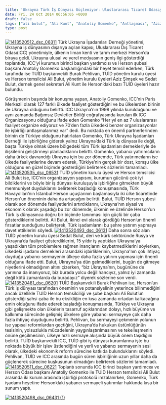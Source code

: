 ```yaml
---
title: 'Ukrayna Türk İş Dünyası Güçleniyor: Uluslararası Ticaret Odasıyla, Herson’da İşbirliği Antlaşması'
date: Fri, 24 Oct 2014 06:56:05 +0000
draft: false
tags: ["ali bulut", "Ali Kunt", "Anatoliy Gomenko", "Antlaşması", "Aziz Şimşek", "Güçleniyor", "Herson’da", "işbirliği", "Necati Özil", "Sedat Bulut", "TUİD (Türk Ukrayna İşadamları Derneği)", "türk iş dünyası", "Ukrayna", "Uluslararası Ticaret Odası"]
type: post
---
```


[![1413520512_dsc_06311](https://burakpehlivan.org/wp-content/uploads/2014/10/1413520512_dsc_06311.jpg)](https://burakpehlivan.org/wp-content/uploads/2014/10/1413520512_dsc_06311.jpg)
Türk Ukrayna İşadamları Derneği yönetimi, Ukrayna iş dünyasının dışarıya açılan kapısı, Uluslararası Dış Ticaret Odası(ICC) yönetimiyle, ülkenin liman kenti ve tarım merkezi Herson’da biraya geldi. Ukrayna ulusal ve yerel medyasının geniş ilgi gösterdiği toplantıda, ICC’yi kurumun birinci başkan yardımcısı ve Herson şubesi başkanı Anatoliy Gomenko başkanlığındaki bir heyet temsil ederken, Türk tarafında ise TUİD başkanvekili Burak Pehlivan, TUİD yönetim kurulu üyesi ve Herson temsilcisi Ali Bulut, yönetim kurulu üyeleri Aziz Şimşek ve Sedat Bulut, dernek genel sekreteri Ali Kunt ile Herson’daki bazı TUİD üyeleri hazır bulundu.

Görüşmenin başında bir konuşma yapan, Anatoliy Gomenko, ICC’nin Paris Merkezli olarak 127 farklı ülkede faaliyet gösterdiğini ve bu ülkelerden birinin de Ukrayna olduğunu belirtti. ICC Ukrayna’nın 1998 yılında kurulduğunu ve aynı zamanda Bağımsız Devletler Birliği coğrafyasında kurulan ilk ICC Organizasyonu olduğunu ifade eden Gomenko “Her yıl en az 7 uluslararası faaliyet organize ediyoruz ve 70’den fazla ülkedeki benzer organizasyonlar ile işbirliği antlaşmalarımız var” dedi. Bu noktada en önemli partnerlerinden birinin de Türkiye olduğunu hatırlatan Gomenko, Türk Ukrayna İşadamları Derneği ile işbirliğine giderek yalnız Ukrayna’daki Türk iş dünyası ile değil, başta Türkiye olmak üzere bölgedeki tüm Türk işadamları dernekleriyle de ilişkilerini geliştirmeyi planladıklarını belirtti. Gomenko, yabancı yatırımcıların daha ürkek davrandığı Ukrayna için bu zor dönemde, Türk yatırımcıların ise ülkede faaliyetlerine devam ederek, Türkiye’nin gerçek bir dost, komşu ülke olduğunu en güzel biçimde gösterdiğini belirterek sözlerini tamamladı.
[![1413520535_dsc_06531](https://burakpehlivan.org/wp-content/uploads/2014/10/1413520535_dsc_06531.jpg)](https://burakpehlivan.org/wp-content/uploads/2014/10/1413520535_dsc_06531.jpg)
TUİD yönetim kurulu üyesi ve Herson temsilcisi Ali Bulut ise, ICC’nin organizasyon yapısını, kurumun gücünü çok iyi bildiklerini ve böyle bir iş dünyası kuruluşuyla işbirliğine gitmekten büyük memnuniyet duyduklarını belirterek başladığı konuşmasında, Türk Havayolları’nın İstanbul Herson uçuşlarının başlamasıyla iki ülke ticaretinde Herson'un öneminin daha da artacağını belirtti. Bulut, TUİD Herson şubesi olarak son dönemde faaliyetlerini artırdıklarını, Ukrayna’nın siyasi ve ekonomik olarak yaşadığı bu zor dönemde, ülkenin ve özelinde Herson’un Türk iş dünyasınca doğru bir biçimde tanınması için güçlü bir çaba gösterdiklerini belirtti. Ali Bulut, ikinci evi olarak gördüğü Herson’un önemli fırsatlar sunduğunu belirterek, Türk işadamlarını bu şehre yatırım yapmaya davet ettiklerini söyledi.
[![1413520493_dsc_06131](https://burakpehlivan.org/wp-content/uploads/2014/10/1413520493_dsc_06131.jpg)](https://burakpehlivan.org/wp-content/uploads/2014/10/1413520493_dsc_06131.jpg)
Daha sonra söz alan TUİD yönetim kurulu üyesi Sedat Bulut, deri ve kürk sektöründe Rusya ve Ukrayna’da faaliyet gösterdiklerini, 15 yıldır iş yaptıkları Ukrayna’ya yaşadıkları tüm problemlere rağmen inançlarını kaybetmediklerini söylerken, ülkedeki işadamı dernekleri arasındaki işbirliklerinin, Ukrayna'nın çok ihtiyaç duyduğu yabancı sermayenin ülkeye daha fazla yatırım yapması için önemli olduğunu ifade etti. Bulut, Ukrayna’ya dün gelmediklerini, bugün de gitmeye niyetlerini olmadığının altını çizerken, “biz Ukrayna’nın, bugününe de yarınına da inanıyoruz, biz burada yolcu değil hancıyız, yalnız iyi zamanda değil kötü zamanlarda da buradayız” diyerek sözlerine son verdi.
[![1413520481_dsc_06201](https://burakpehlivan.org/wp-content/uploads/2014/10/1413520481_dsc_06201.jpg)](https://burakpehlivan.org/wp-content/uploads/2014/10/1413520481_dsc_06201.jpg)
TUİD Başkanvekili Burak Pehlivan ise, Herson’un Türk iş dünyası tarafından öneminin ve potansiyelinin yeterince bilinmediğini ancak özellikle TUİD Herson temsilciliği ve şube başkanı Ali Bulut’un gösterdiği şahsi çaba ile bu eksikliğin en kısa zamanda ortadan kalkacağına emin olduğunu ifade ederek başladığı konuşmasında, Türkiye ve Ukrayna gibi gelişmekte olan ülkelerin tasarruf açıklarından dolayı, hızlı büyüme ve kalkınma sürecinde gelişmiş ülkelere göre yabancı sermayeye çok daha fazla ihtiyaç duyduğunu belirtti. Pehlivan, bu sermayeyi çekmenin yolunun ise yapısal reformlardan geçtiğini, Ukrayna’da hukukun üstünlüğünün tesisinin, yolsuzlukla mücadelenin yaygınlaştırılmasının ve tekelleşmenin önüne geçilmesinin, ülkeye hızlı sermaye akışında büyük önem taşıdığını belirtti. TUİD başkanvekili ICC, TUİD gibi iş dünyası kurumlarına işte bu noktada büyük bir işlev üstlendiğini ve yerli ve yabancı sermayenin sesi olarak, ülkedeki ekonomik reform sürecine katkıda bulunduklarını söyledi. Pehlivan, TUİD ve ICC arasında bugün süren işbirliğinin uzun yıllar daha da güçlenerek sürecine kuşkusunun olmadığını belirterek sözlerini tamamladı.
[![1413520511_dsc_06221](https://burakpehlivan.org/wp-content/uploads/2014/10/1413520511_dsc_06221.jpg)](https://burakpehlivan.org/wp-content/uploads/2014/10/1413520511_dsc_06221.jpg)
Toplantı sonunda ICC birinci başkan yardımcısı ve Herson Odası başkanı Anatoliy Gomenko ile TUİD Herson temsilcisi Ali Bulut arasında iki kurum arasında işbirliği protokolü imzalanırken, Gomenko, Türk işadamı heyetine Herson’daki yabancı sermayeli yatırımlar hakkında kısa bir sunum yaptı.

[![1413520498_dsc_06431 (1)](https://burakpehlivan.org/wp-content/uploads/2014/10/1413520498_dsc_06431-1.jpg)](https://burakpehlivan.org/wp-content/uploads/2014/10/1413520498_dsc_06431-1.jpg)